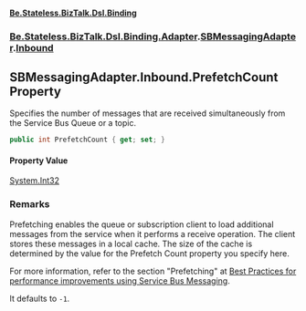 #### [Be.Stateless.BizTalk.Dsl.Binding](README.md 'README')
### [Be.Stateless.BizTalk.Dsl.Binding.Adapter](Be.Stateless.BizTalk.Dsl.Binding.Adapter.md 'Be.Stateless.BizTalk.Dsl.Binding.Adapter').[SBMessagingAdapter](SBMessagingAdapter.md 'Be.Stateless.BizTalk.Dsl.Binding.Adapter.SBMessagingAdapter').[Inbound](SBMessagingAdapter.Inbound.md 'Be.Stateless.BizTalk.Dsl.Binding.Adapter.SBMessagingAdapter.Inbound')

## SBMessagingAdapter.Inbound.PrefetchCount Property

Specifies the number of messages that are received simultaneously from the Service Bus Queue or a topic.

```csharp
public int PrefetchCount { get; set; }
```

#### Property Value
[System.Int32](https://docs.microsoft.com/en-us/dotnet/api/System.Int32 'System.Int32')

### Remarks

Prefetching enables the queue or subscription client to load additional messages from the service when it performs
a receive operation. The client stores these messages in a local cache. The size of the cache is determined by the
value for the Prefetch Count property you specify here.

For more information, refer to the section "Prefetching" at [Best Practices for performance
            improvements using Service Bus Messaging](https://docs.microsoft.com/en-us/azure/service-bus-messaging/service-bus-performance-improvements#prefetching 'https://docs.microsoft.com/en-us/azure/service-bus-messaging/service-bus-performance-improvements#prefetching').

It defaults to `-1`.